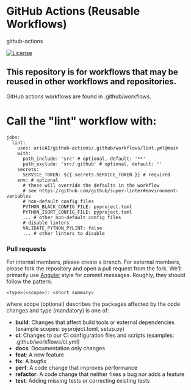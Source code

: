 # GitHub Actions (Reusable Workflows)
github-actions

[![License](https://img.shields.io/badge/license-MIT-brightgreen)](LICENSE)

## This repository is for workflows that may be reused in other workflows and repositories.

GitHub actions workflows are found in .github/workflows.

# Call the "lint" workflow with:
```
jobs:
  lint:
    uses: aricAI/github-actions/.github/workflows/lint.yml@main
    with:
      path_include: 'src' # optional, default: '**'
      path_exclude: 'src/.github' # optional, default: ''
    secrets:
      SERVICE_TOKEN: ${{ secrets.SERVICE_TOKEN }} # required
    env: # optional
      # these will override the defaults in the workflow
      # see https://github.com/github/super-linter#environment-variables
      # non-default config files
      PYTHON_BLACK_CONFIG_FILE: pyproject.toml
      PYTHON_ISORT_CONFIG_FILE: pyproject.toml
      ... # other non-default config files
      # disable linters
      VALIDATE_PYTHON_PYLINT: false
      ... # other linters to disable
```


### Pull requests

For internal members, please create a branch. For external members, please fork the repository and open a pull request from the fork. We'll primarily use [Angular](https://github.com/angular/angular/blob/main/CONTRIBUTING.md#commit) style for commit messages. Roughly, they should follow the pattern:
```text
<type>(<scope>): <short summary>
```

where scope (optional) describes the packages affected by the code changes and type (mandatory) is one of:

- **build**: Changes that affect build tools or external dependencies (example scopes: pyproject.toml, setup.py)
- **ci**: Changes to our CI configuration files and scripts (examples: .github/workflows/ci.yml)
- **docs**: Documentation only changes
- **feat**: A new feature
- **fix**: A bugfix
- **perf**: A code change that improves performance
- **refactor**: A code change that neither fixes a bug nor adds a feature
- **test**: Adding missing tests or correcting existing tests
